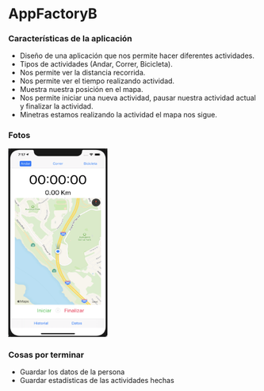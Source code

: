 # AppFactoryB

### Características de la aplicación

- Diseño de una aplicación que nos permite hacer diferentes actividades.
- Tipos de actividades (Andar, Correr, Bicicleta).
- Nos permite ver la distancia recorrida.
- Nos permite ver el tiempo realizando actividad.
- Muestra nuestra posición en el mapa.
- Nos permite iniciar una nueva actividad, pausar nuestra actividad actual y finalizar la actividad.
- Minetras estamos realizando la actividad el mapa nos sigue.

### Fotos

<img src="app.png" alt="Smiley face" height="380" width="200">

### Cosas por terminar

- Guardar los datos de la persona
- Guardar estadísticas de las actividades hechas
